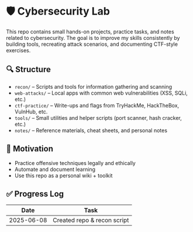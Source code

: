 # 🛡️ Cybersecurity Lab

This repo contains small hands-on projects, practice tasks, and notes related to cybersecurity. The goal is to improve my skills consistently by building tools, recreating attack scenarios, and documenting CTF-style exercises.

## 🔍 Structure

- `recon/` – Scripts and tools for information gathering and scanning
- `web-attacks/` – Local apps with common web vulnerabilities (XSS, SQLi, etc.)
- `ctf-practice/` – Write-ups and flags from TryHackMe, HackTheBox, VulnHub, etc.
- `tools/` – Small utilities and helper scripts (port scanner, hash cracker, etc.)
- `notes/` – Reference materials, cheat sheets, and personal notes

## 🧠 Motivation

- Practice offensive techniques legally and ethically
- Automate and document learning
- Use this repo as a personal wiki + toolkit

## ✅ Progress Log

| Date       | Task                              |
|------------|-----------------------------------|
| 2025-06-08 | Created repo & recon script       |
